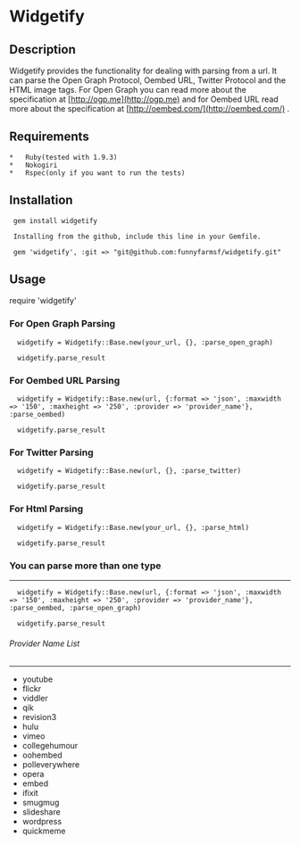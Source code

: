 Widgetify
=============

Description
------------
Widgetify provides the functionality for dealing with parsing from a url. It can parse the Open Graph Protocol, Oembed URL, Twitter Protocol and the HTML image tags. 
For Open Graph you can read more about the specification at [http://ogp.me](http://ogp.me) and for Oembed URL read more about the specification at [http://oembed.com/](http://oembed.com/) .

Requirements
------------
```
*   Ruby(tested with 1.9.3)
*   Nokogiri
*   Rspec(only if you want to run the tests)
```
Installation
------------
```
 gem install widgetify

 Installing from the github, include this line in your Gemfile.

 gem 'widgetify', :git => "git@github.com:funnyfarmsf/widgetify.git"
```

Usage
------------
   require 'widgetify'

### For Open Graph Parsing
```
  widgetify = Widgetify::Base.new(your_url, {}, :parse_open_graph)

  widgetify.parse_result
```

### For Oembed URL Parsing
```
  widgetify = Widgetify::Base.new(url, {:format => 'json', :maxwidth => '150', :maxheight => '250', :provider => 'provider_name'}, :parse_oembed)

  widgetify.parse_result
```
### For Twitter Parsing
```
  widgetify = Widgetify::Base.new(url, {}, :parse_twitter)
  
  widgetify.parse_result

```

### For Html Parsing
```
  widgetify = Widgetify::Base.new(your_url, {}, :parse_html)

  widgetify.parse_result
```

### You can parse more than one type
*****
```
  widgetify = Widgetify::Base.new(url, {:format => 'json', :maxwidth => '150', :maxheight => '250', :provider => 'provider_name'}, :parse_oembed, :parse_open_graph)

  widgetify.parse_result
```

###### Provider Name List
*****

*   youtube
*   flickr
*   viddler
*   qik
*   revision3
*   hulu
*   vimeo
*   collegehumour
*   oohembed
*   polleverywhere
*   opera
*   embed
*   ifixit
*   smugmug
*   slideshare
*   wordpress
*   quickmeme